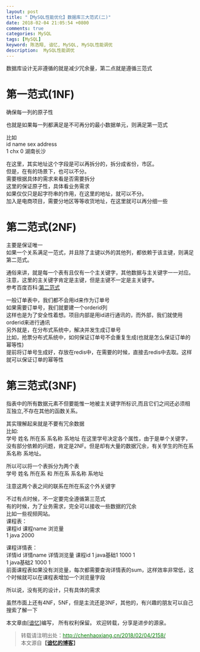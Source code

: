 ```yaml
---
layout: post
title: "【MySQL性能优化】数据库三大范式(二)"
date: 2018-02-04 21:05:54 +0800
comments: true
categories: MySQL
tags: [MySQL]
keyword: 陈浩翔, 谙忆, MySQL, MySQL性能调优
description:  MySQL性能调优
---
```


数据库设计无非遵循的就是减少冗余量，第二点就是遵循三范式  


# 第一范式(1NF)
确保每一列的原子性  

也就是如果每一列都满足是不可再分的最小数据单元，则满足第一范式  

比如  
id  name sex address  
1   chx   0  湖南长沙  

在这里，其实地址这个字段是可以再拆分的，拆分成省份，市区。  
但是，在有的场景下，也可以不分。  
需要根据具体的需求来看是否需要拆分  
这里的保证原子性，具体看业务需求  
如果仅仅只是起字符串的作用，在这里的地址，就可以不分。  
加入是电商项目，需要分地区等等收货地址，在这里就可以再分细一些  

# 第二范式(2NF)
主要是保证唯一  
如果一个关系满足一范式，并且除了主键以外的其他列，都依赖于该主键，则满足第二范式。  

通俗来讲，就是每一个表有且仅有一个主关键字，其他数据与主关键字一一对应。注意，这里的主关键字肯定是主键，但是主键不一定是主关键字。  
参考百度百科:<a href="https://baike.baidu.com/item/%E7%AC%AC%E4%BA%8C%E8%8C%83%E5%BC%8F/3193760?fr=aladdin" target='_blank'>第二范式</a>
  

一般订单表中，我们都不会用id来作为订单号  
如果需要订单号，我们就要建一个orderid列  
这样也是为了安全性着想。项目内部是用id进行通讯的，而外部，我们就使用orderid来进行通讯    
另外就是，在分布式系统中，解决并发生成订单号  
比如，抢票分布式系统中，如何保证订单号不会重复生成(也就是怎么保证订单的幂等性)  
提前将订单号生成好，存放在redis中，在需要的时候，直接去redis中去取。这样就可以保证订单的幂等性  

# 第三范式(3NF)
指表中的所有数据元素不但要能惟一地被主关键字所标识,而且它们之间还必须相互独立,不存在其他的函数关系。  

其实理解起来就是不要有冗余数据  
比如:    
学号 姓名 所在系 系名称 系地址
在这里学号决定各个属性，由于是单个关键字，没有部分依赖的问题，肯定是2NF。但是却有大量的数据冗余，有关学生的所在系 系名称 系地址。  

所以可以将一个表拆分为两个表  
学号 姓名 所在系  和  所在系 系名称 系地址  

注意这两个表之间的联系在所在系这个外关键字  

不过有点时候，不一定要完全遵循第三范式  
有的时候，为了业务需求，完全可以接收一些数据的冗余  
比如一些视频网站。  
课程表：  
课程id 课程name  浏览量  
  1     java     2000  

课程详情表：  
详情id 详情name    详情浏览量    课程id
 1     java基础1     1000        1  
 1     java基础2     1000        1  
前面课程表如果没有浏览量，每次都需要查询详情表的sum，这样效率非常低，这个时候就可以在课程表增加一个浏览量字段  

所以说，没有死的设计，只有具体的需求  

虽然市面上还有4NF，5NF，但是主流还是3NF，其他的，有兴趣的朋友可以自己搜索了解一下  


本文章由<a href="chenhaoxiang" target='_blank'>[谙忆]</a>编写， 所有权利保留。 
欢迎转载，分享是进步的源泉。
<blockquote cite='陈浩翔'>
<p background-color='#D3D3D3'>转载请注明出处：<a href='http://chenhaoxiang.cn/2018/02/04/2158/'><font color="green">http://chenhaoxiang.cn/2018/02/04/2158/</font></a><br>
本文源自<strong>【<a href='http://chenhaoxiang.cn' target='_blank'>谙忆的博客</a>】</strong></p>
</blockquote>
